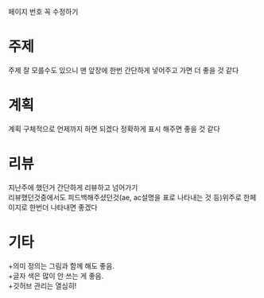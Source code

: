페이지 번호 꼭 수정하기

# 주제
주제 잘 모를수도 있으니 맨 앞장에 한번 간단하게 넣어주고 가면 더 좋을 것 같다 

# 계획
계획 구체적으로 언제까지 하면 되겠다 정확하게 표시 해주면 좋을 것 같다

# 리뷰
지난주에 했던거 간단하게 리뷰하고 넘어가기  
리뷰했던것중에서도 피드백해주셨던것(ae, ac설명을 표로 나타내는 것 등)위주로 한페이지로 한번더 나타내면 좋겠다

# 기타  
+의미 정의는 그림과 함께 해도 좋음.  
+글자 색은 많이 안 쓰는 게 좋음.  
+깃허브 관리는 열심히!
